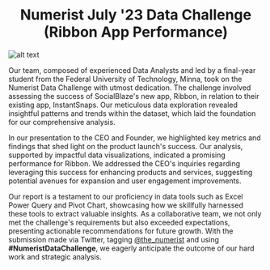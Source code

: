<h1 align="center">Numerist July '23 Data Challenge (Ribbon App Performance)
</h1>

![alt text](https://github.com/Gbekoilias/Numerist-July-23-Data-Challenge-Ribbon-App-Performance-/blob/main/photo-1562577309-4932fdd64cd1.jpg?raw=true)  

Our team, composed of experienced Data Analysts and led by a final-year student from the Federal University of Technology, Minna, took on the Numerist Data Challenge with utmost dedication. The challenge involved assessing the success of SocialBlaze's new app, Ribbon, in relation to their existing app, InstantSnaps. Our meticulous data exploration revealed insightful patterns and trends within the dataset, which laid the foundation for our comprehensive analysis.

In our presentation to the CEO and Founder, we highlighted key metrics and findings that shed light on the product launch's success. Our analysis, supported by impactful data visualizations, indicated a promising performance for Ribbon. We addressed the CEO's inquiries regarding leveraging this success for enhancing products and services, suggesting potential avenues for expansion and user engagement improvements.

Our report is a testament to our proficiency in data tools such as Excel Power Query and Pivot Chart, showcasing how we skillfully harnessed these tools to extract valuable insights. As a collaborative team, we not only met the challenge's requirements but also exceeded expectations, presenting actionable recommendations for future growth. With the submission made via Twitter, tagging <a href="https://twitter.com/the_numerist">@the_numerist</a> and using <strong>#NumeristDataChallenge</strong>, we eagerly anticipate the outcome of our hard work and strategic analysis.

